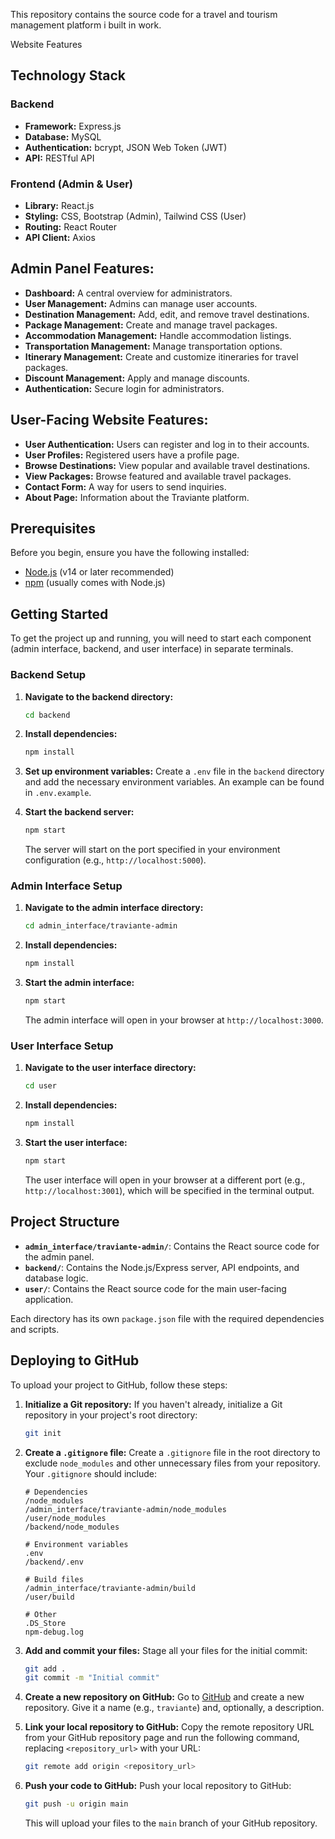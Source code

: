 This repository contains the source code for a travel and tourism management platform i built in work.

Website Features

## Technology Stack

### Backend
- **Framework:** Express.js
- **Database:** MySQL
- **Authentication:** bcrypt, JSON Web Token (JWT)
- **API:** RESTful API

### Frontend (Admin & User)
- **Library:** React.js
- **Styling:** CSS, Bootstrap (Admin), Tailwind CSS (User)
- **Routing:** React Router
- **API Client:** Axios

## Admin Panel Features:
- **Dashboard:** A central overview for administrators.
- **User Management:** Admins can manage user accounts.
- **Destination Management:** Add, edit, and remove travel destinations.
- **Package Management:** Create and manage travel packages.
- **Accommodation Management:** Handle accommodation listings.
- **Transportation Management:** Manage transportation options.
- **Itinerary Management:** Create and customize itineraries for travel packages.
- **Discount Management:** Apply and manage discounts.
- **Authentication:** Secure login for administrators.

## User-Facing Website Features:
- **User Authentication:** Users can register and log in to their accounts.
- **User Profiles:** Registered users have a profile page.
- **Browse Destinations:** View popular and available travel destinations.
- **View Packages:** Browse featured and available travel packages.
- **Contact Form:** A way for users to send inquiries.
- **About Page:** Information about the Traviante platform.


## Prerequisites

Before you begin, ensure you have the following installed:

-   [Node.js](https://nodejs.org/) (v14 or later recommended)
-   [npm](https://www.npmjs.com/) (usually comes with Node.js)

## Getting Started

To get the project up and running, you will need to start each component (admin interface, backend, and user interface) in separate terminals.

### Backend Setup

1.  **Navigate to the backend directory:**
    ```bash
    cd backend
    ```

2.  **Install dependencies:**
    ```bash
    npm install
    ```

3.  **Set up environment variables:**
    Create a `.env` file in the `backend` directory and add the necessary environment variables. An example can be found in `.env.example`.

4.  **Start the backend server:**
    ```bash
    npm start
    ```
    The server will start on the port specified in your environment configuration (e.g., `http://localhost:5000`).

### Admin Interface Setup

1.  **Navigate to the admin interface directory:**
    ```bash
    cd admin_interface/traviante-admin
    ```

2.  **Install dependencies:**
    ```bash
    npm install
    ```

3.  **Start the admin interface:**
    ```bash
    npm start
    ```
    The admin interface will open in your browser at `http://localhost:3000`.

### User Interface Setup

1.  **Navigate to the user interface directory:**
    ```bash
    cd user
    ```

2.  **Install dependencies:**
    ```bash
    npm install
    ```

3.  **Start the user interface:**
    ```bash
    npm start
    ```
    The user interface will open in your browser at a different port (e.g., `http://localhost:3001`), which will be specified in the terminal output.

## Project Structure

-   **`admin_interface/traviante-admin/`**: Contains the React source code for the admin panel.
-   **`backend/`**: Contains the Node.js/Express server, API endpoints, and database logic.
-   **`user/`**: Contains the React source code for the main user-facing application.

Each directory has its own `package.json` file with the required dependencies and scripts.

## Deploying to GitHub

To upload your project to GitHub, follow these steps:

1.  **Initialize a Git repository:**
    If you haven't already, initialize a Git repository in your project's root directory:
    ```bash
    git init
    ```

2.  **Create a `.gitignore` file:**
    Create a `.gitignore` file in the root directory to exclude `node_modules` and other unnecessary files from your repository. Your `.gitignore` should include:
    ```
    # Dependencies
    /node_modules
    /admin_interface/traviante-admin/node_modules
    /user/node_modules
    /backend/node_modules

    # Environment variables
    .env
    /backend/.env

    # Build files
    /admin_interface/traviante-admin/build
    /user/build

    # Other
    .DS_Store
    npm-debug.log
    ```

3.  **Add and commit your files:**
    Stage all your files for the initial commit:
    ```bash
    git add .
    git commit -m "Initial commit"
    ```

4.  **Create a new repository on GitHub:**
    Go to [GitHub](https://github.com/) and create a new repository. Give it a name (e.g., `traviante`) and, optionally, a description.

5.  **Link your local repository to GitHub:**
    Copy the remote repository URL from your GitHub repository page and run the following command, replacing `<repository_url>` with your URL:
    ```bash
    git remote add origin <repository_url>
    ```

6.  **Push your code to GitHub:**
    Push your local repository to GitHub:
    ```bash
    git push -u origin main
    ```
    This will upload your files to the `main` branch of your GitHub repository.
